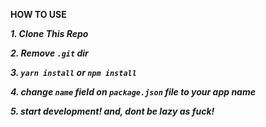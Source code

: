 **HOW TO USE**

**_1. Clone This Repo_**

**_2. Remove `.git` dir_**

**_3. `yarn install` or `npm install`_**

**_4. change `name` field on `package.json` file to your app name_**

**_5. start development! and, dont be lazy as fuck!_**
